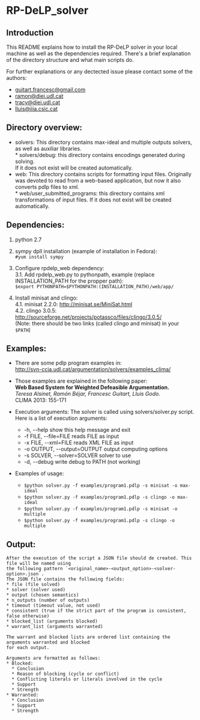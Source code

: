 RP-DeLP_solver
==============

## Introduction

This README explains how to install the RP-DeLP solver in your local machine as well
as the dependencies required. There's a brief explanation of the directory structure
and what main scripts do.

For further explanations or any dectected issue please contact some of the authors:
- guitart.francesc@gmail.com
- ramon@diei.udl.cat
- tracy@diei.udl.cat
- lluis@iiia.csic.cat

## Directory overview:
   * solvers:	This directory contains max-ideal and multiple outputs solvers, as well as
		auxiliar libraries.  
  			 * solvers/debug: this directory contains encodings generated during solving.   		
		If it does not exist will be created automatically.
   * web:	This directory contains scripts for formatting input files. Originally was devoted to
     		read from a web-based application, but now it also converts pdlp files to xml.  
  		     * web/user_submitted_programs: this directory contains xml transformations of input files. 
		If it does not exist will be created automatically.

## Dependencies:
   1. python 2.7
   2. sympy dpll installation (example of installation in Fedora):  
     `#yum install sympy`

   3. Configure rpdelp_web dependency:  
   3.1. Add rpdelp_web.py to pythonpath, example (replace INSTALLATION_PATH for the propper path):  
	`$export PYTHONPATH=$PYTHONPATH:(INSTALLATION_PATH)/web/app/`

   4. Install minisat and clingo:  
      4.1. minisat 2.2.0: http://minisat.se/MiniSat.html  
      4.2. clingo 3.0.5: http://sourceforge.net/projects/potassco/files/clingo/3.0.5/  
      (Note: there should be two links (called clingo and minisat) in your `$PATH`)  

## Examples:
  * There are some pdlp program examples in:  
    http://svn-ccia.udl.cat/argumentation/solvers/examples_clima/
  * Those examples are explained in the following paper:  
    **Web Based System for Weighted Defeasible Argumentation.**  
    *Teresa Alsinet, Ramón Béjar, Francesc Guitart, Lluis Godo.*  
    CLIMA 2013: 155-171
  * Execution arguments:
    The solver is called using solvers/solver.py script. Here is a list of
    execution arguments:
    *  -h,        --help          show this help message and exit
    *  -f FILE,   --file=FILE     reads FILE as input
    *  -x FILE,   --xml=FILE      reads XML FILE as input
    *  -o OUTPUT, --output=OUTPUT output computing options
    *  -s SOLVER, --solver=SOLVER solver to use
    *  -d,        --debug         write debug to PATH (not working)
	      
  * Examples of usage:  
    * `$python solver.py -f examples/program1.pdlp -s minisat -o max-ideal`
    * `$python solver.py -f examples/program1.pdlp -s clingo -o max-ideal`
    * `$python solver.py -f examples/program1.pdlp -s minisat -o multiple`
    * `$python solver.py -f examples/program1.pdlp -s clingo -o multiple`

## Output:
    After the execution of the script a JSON file should de created. This file will be named using
    the following pattern `<original_name>-<output_option>-<solver-option>.json`.
    The JSON file contains the following fields:
    * file (file solved)
    * solver (solver used)
    * output (chosen semantics)
    * n_outputs (number of outputs)
    * timeout (timeout value, not used)
    * consistent (true if the strict part of the program is consistent, false otherwise)
    * blocked_list (arguments blocked)
    * warrant_list (arguments warranted)

    The warrant and blocked lists are ordered list containing the arguments warranted and blocked
    for each output.

    Arguments are formatted as follows:
    * Blocked:
      * Conclusion
      * Reason of blocking (cycle or conflict)
      * Conflicting literals or literals involved in the cycle
      * Support
      * Strength
    * Warranted:
      * Conclusion
      * Support
      * Strength
   